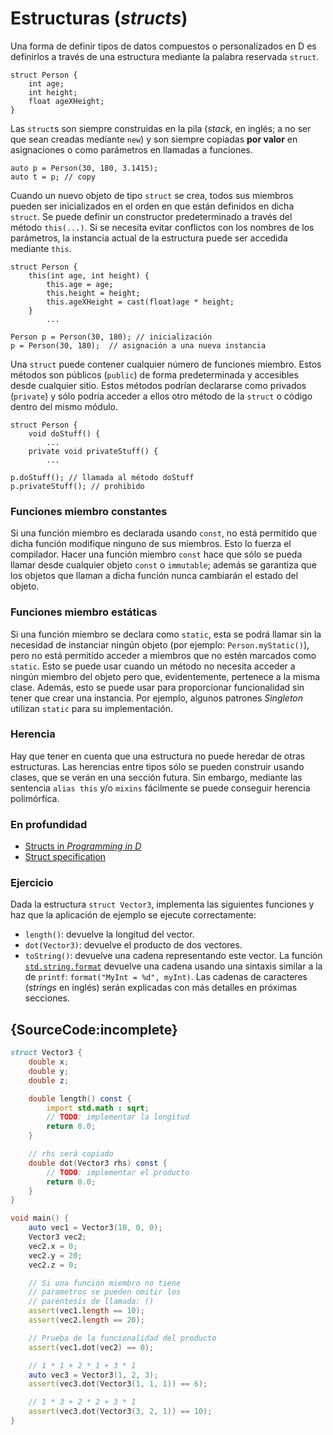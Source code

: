 # Estructuras (*structs*)

Una forma de definir tipos de datos compuestos o personalizados en D es
definirlos a través de una estructura mediante la palabra reservada `struct`.

    struct Person {
        int age;
        int height;
        float ageXHeight;
    }

Las `struct`s son siempre construidas en la pila (*stack*, en inglés; a no ser
que sean creadas mediante `new`) y son siempre copiadas **por valor** en
asignaciones o como parámetros en llamadas a funciones.

    auto p = Person(30, 180, 3.1415);
    auto t = p; // copy

Cuando un nuevo objeto de tipo `struct` se crea, todos sus miembros pueden ser
inicializados en el orden en que están definidos en dicha `struct`. Se puede
definir un constructor predeterminado a través del método `this(...)`. Si se
necesita evitar conflictos con los nombres de los parámetros, la instancia
actual de la estructura puede ser accedida mediante `this`.

    struct Person {
        this(int age, int height) {
            this.age = age;
            this.height = height;
            this.ageXHeight = cast(float)age * height;
        }
            ...

    Person p = Person(30, 180); // inicialización
    p = Person(30, 180);  // asignación a una nueva instancia

Una `struct` puede contener cualquier número de funciones miembro. Estos
métodos son públicos (`public`) de forma predeterminada y accesibles desde
cualquier sitio. Estos métodos podrían declararse como privados (`private`)
y sólo podría acceder a ellos otro método de la `struct` o código dentro
del mismo módulo.

    struct Person {
        void doStuff() {
            ...
        private void privateStuff() {
            ...

    p.doStuff(); // llamada al método doStuff
    p.privateStuff(); // prohibido

### Funciones miembro constantes

Si una función miembro es declarada usando `const`, no está permitido que
dicha función modifique ninguno de sus miembros. Esto lo fuerza el compilador.
Hacer una función miembro `const` hace que sólo se pueda llamar desde cualquier
objeto `const` o `immutable`; además se garantiza que los objetos que llaman a
dicha función nunca cambiarán el estado del objeto.

### Funciones miembro estáticas

Si una función miembro se declara como `static`, esta se podrá llamar sin
la necesidad de instanciar ningún objeto (por ejemplo: `Person.myStatic()`),
pero no está permitido acceder a miembros que no estén marcados como `static`.
Esto se puede usar cuando un método no necesita acceder a ningún miembro del
objeto pero que, evidentemente, pertenece a la misma clase. Además, esto se
puede usar para proporcionar funcionalidad sin tener que crear una instancia.
Por ejemplo, algunos patrones *Singleton* utilizan `static` para su
implementación.

### Herencia

Hay que tener en cuenta que una estructura no puede heredar de otras estructuras.
Las herencias entre tipos sólo se pueden construir usando clases, que se verán
en una sección futura. Sin embargo, mediante las sentencia `alias this` y/o
`mixins` fácilmente se puede conseguir herencia polimórfica.

### En profundidad

- [Structs in _Programming in D_](http://ddili.org/ders/d.en/struct.html)
- [Struct specification](https://dlang.org/spec/struct.html)

### Ejercicio

Dada la estructura `struct Vector3`, implementa las siguientes funciones y haz
que la aplicación de ejemplo se ejecute correctamente:

* `length()`: devuelve la longitud del vector.
* `dot(Vector3)`: devuelve el producto de dos vectores.
* `toString()`: devuelve una cadena representando este vector.
  La función [`std.string.format`](https://dlang.org/phobos/std_format.html)
  devuelve una cadena usando una sintaxis similar a la de `printf`:
  `format("MyInt = %d", myInt)`. Las cadenas de caracteres (*strings* en inglés)
  serán explicadas con más detalles en próximas secciones.

## {SourceCode:incomplete}

```d
struct Vector3 {
    double x;
    double y;
    double z;

    double length() const {
        import std.math : sqrt;
        // TODO: implementar la longitud
        return 0.0;
    }

    // rhs será copiado
    double dot(Vector3 rhs) const {
        // TODO: implementar el producto
        return 0.0;
    }
}

void main() {
    auto vec1 = Vector3(10, 0, 0);
    Vector3 vec2;
    vec2.x = 0;
    vec2.y = 20;
    vec2.z = 0;

    // Si una función miembro no tiene
    // parametros se pueden omitir los
    // paréntesis de llamada: ()
    assert(vec1.length == 10);
    assert(vec2.length == 20);

    // Prueba de la funcionalidad del producto
    assert(vec1.dot(vec2) == 0);

    // 1 * 1 + 2 * 1 + 3 * 1
    auto vec3 = Vector3(1, 2, 3);
    assert(vec3.dot(Vector3(1, 1, 1)) == 6);

    // 1 * 3 + 2 * 2 + 3 * 1
    assert(vec3.dot(Vector3(3, 2, 1)) == 10);
}
```
